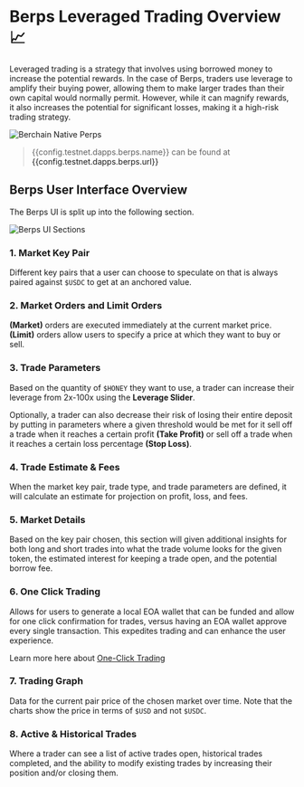 <script setup>
  import config from '@berachain/config/constants.json';
</script>

# Berps Leveraged Trading Overview📈

Leveraged trading is a strategy that involves using borrowed money to increase the potential rewards. In the case of Berps, traders use leverage to amplify their buying power, allowing them to make larger trades than their own capital would normally permit. However, while it can magnify rewards, it also increases the potential for significant losses, making it a high-risk trading strategy.

<a target="_blank" :href="config.testnet.dapps.berps.url">![Berchain Native Perps](/assets/berachain-berps-dashboard.png)</a>

> {{config.testnet.dapps.berps.name}} can be found at <a target="_blank" :href="config.testnet.dapps.berps.url">{{config.testnet.dapps.berps.url}}</a>

## Berps User Interface Overview

The Berps UI is split up into the following section.

![Berps UI Sections](/assets/berps-ui-sections.png)

### 1. Market Key Pair

Different key pairs that a user can choose to speculate on that is always paired against `$USDC` to get at an anchored value.

### 2. Market Orders and Limit Orders

**(Market)** orders are executed immediately at the current market price.
**(Limit)** orders allow users to specify a price at which they want to buy or sell.

### 3. Trade Parameters

Based on the quantity of `$HONEY` they want to use, a trader can increase their leverage from 2x-100x using the **Leverage Slider**.

Optionally, a trader can also decrease their risk of losing their entire deposit by putting in parameters where a given threshold would be met for it sell off a trade when it reaches a certain profit **(Take Profit)** or sell off a trade when it reaches a certain loss percentage **(Stop Loss)**.

### 4. Trade Estimate & Fees

When the market key pair, trade type, and trade parameters are defined, it will calculate an estimate for projection on profit, loss, and fees.

### 5. Market Details

Based on the key pair chosen, this section will given additional insights for both long and short trades into what the trade volume looks for the given token, the estimated interest for keeping a trade open, and the potential borrow fee.

### 6. One Click Trading

Allows for users to generate a local EOA wallet that can be funded and allow for one click confirmation for trades, versus having an EOA wallet approve every single transaction. This expedites trading and can enhance the user experience.

Learn more here about [One-Click Trading](/learn/leveraged-trading/one-click-trading)

### 7. Trading Graph

Data for the current pair price of the chosen market over time. Note that the charts show the price in terms of `$USD` and not `$USDC`.

### 8. Active & Historical Trades

Where a trader can see a list of active trades open, historical trades completed, and the ability to modify existing trades by increasing their position and/or closing them.
